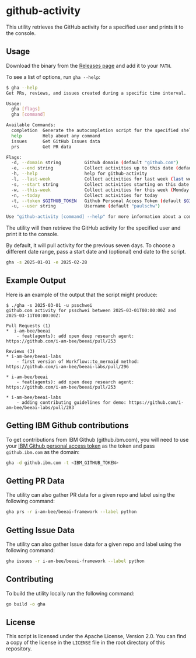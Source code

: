 # github-activity

This utility retrieves the GitHub activity for a specified user and prints it to the console.

## Usage

Download the binary from the [Releases page](https://github.com/psschwei/github-activity/releases) and add it to your `PATH`.

To see a list of options, run `gha --help`:

```bash
$ gha --help
Get PRs, reviews, and issues created during a specific time interval.

Usage:
  gha [flags]
  gha [command]

Available Commands:
  completion  Generate the autocompletion script for the specified shell
  help        Help about any command
  issues      Get GitHub Issues data
  prs         Get PR data

Flags:
  -d, --domain string         Github domain (default "github.com")
  -e, --end string            Collect activities up to this date (default "2025-03-11")
  -h, --help                  help for github-activity
  -l, --last-week             Collect activities for last week (last week Monday to last week Friday)
  -s, --start string          Collect activities starting on this date (default "2025-03-04")
  -w, --this-week             Collect activities for this week (Monday to Friday)
  -n, --today                 Collect activities for today
  -t, --token $GITHUB_TOKEN   Github Personal Access Token (default $GITHUB_TOKEN)
  -u, --user string           Username (default "paulschw")

Use "github-activity [command] --help" for more information about a command.
```

The utility will then retrieve the GitHub activity for the specified user and print it to the console.

By default, it will pull activity for the previous seven days. To choose a different date range, pass a start date and (optional) end date to the script.

```bash
gha -s 2025-01-01 -e 2025-02-28
```

## Example Output

Here is an example of the output that the script might produce:

```
$ ./gha -s 2025-03-01 -u psschwei
github.com activity for psschwei between 2025-03-01T00:00:00Z and 2025-03-11T00:00:00Z:

Pull Requests (1)
*  i-am-bee/beeai
    - feat(agents): add open deep research agent: https://github.com/i-am-bee/beeai/pull/253

Reviews (3)
* i-am-bee/beeai-labs
    - first version of Workflow::to_mermaid method: https://github.com/i-am-bee/beeai-labs/pull/296

* i-am-bee/beeai
    - feat(agents): add open deep research agent: https://github.com/i-am-bee/beeai/pull/253

* i-am-bee/beeai-labs
    - adding contributing guidelines for demo: https://github.com/i-am-bee/beeai-labs/pull/283
```

## Getting IBM Github contributions

To get contributions from IBM Github (github.ibm.com), you will need to use your [IBM Github personal access token](https://github.ibm.com/settings/tokens?type=beta) as the token and pass `github.ibm.com` as the domain:

```bash
gha -d github.ibm.com -t <IBM_GITHUB_TOKEN>
```

## Getting PR Data

The utility can also gather PR data for a given repo and label using the following command:

```bash
gha prs -r i-am-bee/beeai-framework --label python
```

## Getting Issue Data

The utility can also gather Issue data for a given repo and label using the following command:

```bash
gha issues -r i-am-bee/beeai-framework --label python
```


## Contributing

To build the utility locally run the following command:

```bash
go build -o gha
```

## License
This script is licensed under the Apache License, Version 2.0. You can find a copy of the license in the `LICENSE` file in the root directory of this repository.

